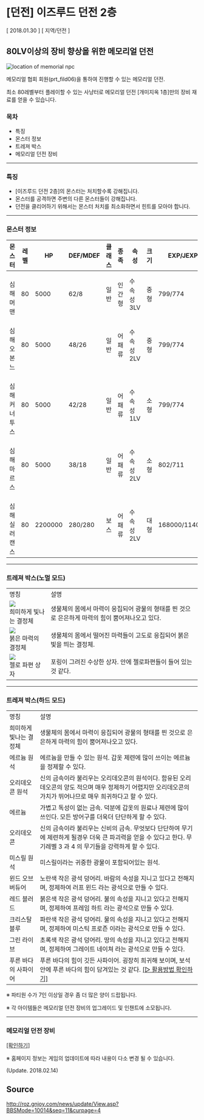 # [던전] 이즈루드 던전 2층

[ 2018.01.30 ] [ 지역/던전 ]

## 80LV이상의 장비 향상을 위한 메모리얼 던전

![location of memorial npc](http://imgc.gnjoy.com/ufile/common/2018/02/07/062932_eyMTb5eu.bmp)

메모리얼 협회 회원(prt_fild06)을 통하여 진행할 수 있는 메모리얼 던전.

최소 80레벨부터 플레이할 수 있는 사냥터로 메모리얼 던전 [개미지옥 1층]만의 장비 재료를 얻을 수 있습니다.

### 목차

* 특징
* 몬스터 정보
* 트레져 박스
* 메모리얼 던전 장비

---

### 특징
 
* [이즈루드 던전 2층]의 몬스터는 처치할수록 강해집니다.
* 몬스터를 공격하면 주변의 다른 몬스터들이 강해집니다.
* 던전을 클리어하기 위해서는 몬스터 처치를 최소화하면서 힌트를 모아야 합니다.

---

### 몬스터 정보

| 몬스터 | 레벨 | HP | DEF/MDEF | 클래스 | 종족 | 속성 | 크기 | EXP/JEXP |
|---|---|---|---|---|---|---|---|---|
| [](http://imgc.gnjoy.com/ufile/common/2018/01/30/032128_RPLPSjW5.gif)<br/>심해 머맨 | 80 | 5000 | 62/8 | 일반 | 인간형 | 수속성 3LV | 중형 | 799/774 |
| [](http://imgc.gnjoy.com/ufile/common/2018/01/30/032137_EYXSy7Yq.gif)<br/>심해 오본느 | 80 | 5000 | 48/26 | 일반 | 어패류 | 수속성 2LV | 중형 | 799/774 |
| [](http://imgc.gnjoy.com/ufile/common/2018/01/30/032147_f6A8L6Bb.gif)<br/>심해 커너투스 | 80 | 5000 | 42/28 | 일반 | 어패류 | 수속성 1LV | 소형 | 799/774 |
| [](http://imgc.gnjoy.com/ufile/common/2018/01/30/032157_lykb3r69.gif)<br/>심해 마르스 | 80 | 5000 | 38/18 | 일반 | 어패류 | 수속성 2LV | 소형 | 802/711 |
| [](http://imgc.gnjoy.com/ufile/common/2018/01/30/032205_StJIeaxf.gif)<br/>심해 실러캔스 | 80 | 2200000 | 280/280 | 보스 | 어패류 | 수속성 2LV | 대형 | 168000/114000 |

---

### 트레져 박스(노멀 모드)

<table>
  <tbody>
    <tr>
      <td>명칭</td>
      <td>설명</td>
    </tr>
    <tr>
      <td>
        <img src="http://imgc.gnjoy.com/ufile/common/2018/01/30/022433_A2oC5cXo.bmp"/>
        <br/>
        희미하게 빛나는 결정체
      </td>
      <td>
        생물체의 몸에서 마력이 응집되어 광물의 형태를 띈 것으로 은은하게 마력의 힘이 뿜어져나오고 있다.
      </td>
    </tr>
    <tr>
      <td>
        <img src="http://imgc.gnjoy.com/ufile/common/2018/02/13/050842_VEfMZpZg.bmp"/>
        <br/>
        붉은 마력의 결정체
      </td>
      <td>
        생물체의 몸에서 떨어진 마력들이 고도로 응집되어 붉은 빛을 띄는 결정체.
      </td>
    </tr>
    <tr>
      <td>
        <img src="http://imgc.gnjoy.com/ufile/common/2018/01/30/022517_NT2d6pur.bmp"/>
        <br/>
        젤로 파편 상자
      </td>
      <td>
        포링이 그려진 수상한 상자. 안에 젤로파편들이 들어 있는 것 같다. 
      </td>
    </tr>
  </tbody>
</table>

---

### 트레져 박스(하드 모드)

<table>
	<tbody>
		<tr>
			<td>명칭</td>
			<td>설명</td>
		</tr>
		<tr>
			<td>
        <img src="http://imgc.gnjoy.com/ufile/common/2017/11/28/034507_rRDkBX4k.bmp" alt="" />
				<br/>
        희미하게 빛나는 결정체
			</td>
			<td>
				생물체의 몸에서 마력이 응집되어 광물의 형태를 띈 것으로 은은하게 마력의 힘이 뿜어져나오고 있다.
			</td>
		</tr>
		<tr>
			<td>
				<img src="http://imgc.gnjoy.com/ufile/common/2017/11/28/034545_TCOSgFfV.bmp" alt="" />
        <br/>
				에르늄 원석
			</td>
			<td>
				에르늄을 만들 수 있는 원석. 갑옷 제련에 많이 쓰이는 에르늄을 정제할 수 있다.
			</td>
		</tr>
		<tr>
			<td>
				<img src="http://imgc.gnjoy.com/ufile/common/2017/11/28/034553_ebif7YbI.bmp" alt="" />
        <br/>
				오리데오콘 원석
			</td>
			<td>
				신의 금속이라 불리우는 오리데오콘의 원석이다. 함유된 오리데오콘의 양도 적으며 매우 정제하기 어렵지만 오리데오콘의 가치가 뛰어나므로 매우 희귀하다고 할 수 있다.
			</td>
		</tr>
		<tr>
			<td>
				<img src="http://imgc.gnjoy.com/ufile/common/2017/11/28/034601_8O1813ip.bmp" alt="" />
        <br/>
				에르늄
			</td>
			<td>
				가볍고 독성이 없는 금속. 덕분에 갑옷의 원료나 제련에 많이 쓰인다. 모든 방어구를 더욱더 단단하게 할 수 있다.
			</td>
		</tr>
		<tr>
			<td>
				<img src="http://imgc.gnjoy.com/ufile/common/2017/11/28/034610_gZr1AU8n.bmp" alt="" />
        <br/>
			  오리데오콘
			</td>
			<td>
				신의 금속이라 불리우는 신비의 금속. 무엇보다 단단하여 무기에 제련하게 될경우 더욱 큰 파괴력을 얻을 수 있다고 한다. 무기레벨 3 과 4 의 무기들을 강력하게 할 수 있다.
			</td>
		</tr>
		<tr>
			<td>
				<img src="http://imgc.gnjoy.com/ufile/common/2017/11/28/034619_YZGZkGUG.bmp" alt="" />
        <br/>
				미스릴 원석
			</td>
			<td>
				미스릴이라는 귀중한 광물이 포함되어있는 원석.
			</td>
		</tr>
		<tr>
			<td>
				<img src="http://imgc.gnjoy.com/ufile/common/2017/11/28/034626_YZeHC6Qz.bmp" alt="" />
        <br/>
				윈드 오브 버듀어
			</td>
			<td>
				노란색 작은 광석 덩어리. 바람의 속성을 지니고 있다고 전해지며, 정제하여 러프 윈드 라는 광석으로 만들 수 있다.
			</td>
		</tr>
		<tr>
			<td>
			  <img src="http://imgc.gnjoy.com/ufile/common/2017/11/28/034634_cNHWjBTt.bmp" alt="" />
        <br/>
				레드 블러드
			</td>
			<td>
				붉은색 작은 광석 덩어리. 불의 속성을 지니고 있다고 전해지며, 정제하여 프레임 하트 라는 광석으로 만들 수 있다.
			</td>
		</tr>
		<tr>
			<td>
				<img src="http://imgc.gnjoy.com/ufile/common/2017/11/28/034642_LMOaR2Li.bmp" alt="" />
        <br/>
				크리스탈 블루
			</td>
			<td>
				파란색 작은 광석 덩어리. 물의 속성을 지니고 있다고 전해지며, 정제하여 미스틱 프로즌 이라는 광석으로 만들 수 있다.
			</td>
		</tr>
		<tr>
			<td>
				<img src="http://imgc.gnjoy.com/ufile/common/2017/11/28/034649_swxlZagS.bmp" alt="" />
        <br/>
				그린 라이브
			</td>
			<td>
				초록색 작은 광석 덩어리. 땅의 속성을 지니고 있다고 전해지며, 정제하여 그레이트 네이쳐 라는 광석으로 만들 수 있다.
			</td>
		</tr>
		<tr>
			<td>
				<img src="http://imgc.gnjoy.com/ufile/common/2018/01/30/032431_9HCyadnM.bmp" alt="" />
        <br/>
				푸른 바다의 사파이어
			</td>
			<td>
				푸른 바다의 힘이 깃든 사파이어. 굉장히 희귀해 보이며, 보석 안에 푸른 바다의 힘이 담겨있는 것 같다. <a href="http://roz.gnjoy.com/news/update/View.asp?seq=13&curpage=1" target="_blank">[▷ 활용방법 확인하기]</a>
			</td>
		</tr>
	</tbody>
</table>

※ 파티원 수가 7인 이상일 경우 좀 더 많은 양이 드랍됩니다.

※ 각 아이템들은 메모리얼 던전 장비의 업그레이드 및 인챈트에 소모됩니다.

---

### 메모리얼 던전 장비

[[확인하기]](http://roz.gnjoy.com/news/update/View.asp?seq=13&curpage=1)

※ 홈페이지 정보는 게임의 업데이트에 따라 내용이 다소 변경 될 수 있습니다.

(Update. 2018.02.14) 

## Source

http://roz.gnjoy.com/news/update/View.asp?BBSMode=10014&seq=11&curpage=4
